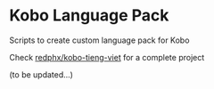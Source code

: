 # Kobo Language Pack

Scripts to create custom language pack for Kobo  

Check [redphx/kobo-tieng-viet](https://github.com/redphx/kobo-tieng-viet) for a complete project

(to be updated...)
